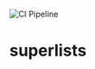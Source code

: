 ![CI Pipeline](https://github.com/github/docs/actions/workflows/python-app.yml/badge.svg)

# superlists
